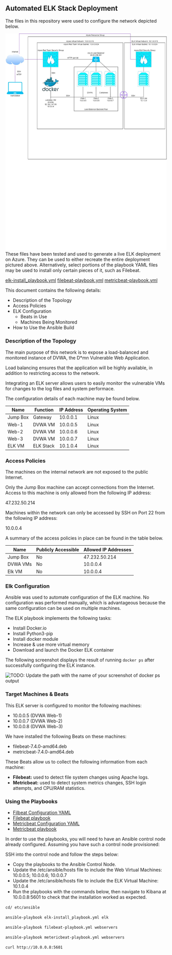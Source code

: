 ## Automated ELK Stack Deployment

The files in this repository were used to configure the network depicted below.

![TODO: Update the path with the name of your diagram](https://github.com/ChristinaMarie256/U_of_M-CyberSecurityBootcamp/blob/main/13-ELK_Stack/IMAGES/Net_Diagram.jpg)
These files have been tested and used to generate a live ELK deployment on Azure. They can be used to either recreate the entire deployment pictured above. Alternatively, select portions of the playbook YAML files may be used to install only certain pieces of it, such as Filebeat.

  [elk-install_playbook.yml](https://github.com/ChristinaMarie256/U_of_M-CyberSecurityBootcamp/blob/main/13-ELK_Stack/Ansible/elk-install_playbook.yml)
  [filebeat-playbook.yml](https://github.com/ChristinaMarie256/U_of_M-CyberSecurityBootcamp/blob/main/13-ELK_Stack/Ansible/filebeat-playbook.yml)
  [metricbeat-playbook.yml](https://github.com/ChristinaMarie256/U_of_M-CyberSecurityBootcamp/blob/main/13-ELK_Stack/Ansible/metricbeat-playbook.yml)

This document contains the following details:
- Description of the Topology
- Access Policies
- ELK Configuration
  - Beats in Use
  - Machines Being Monitored
- How to Use the Ansible Build



### Description of the Topology

The main purpose of this network is to expose a load-balanced and monitored instance of DVWA, the D*mn Vulnerable Web Application.

Load balancing ensures that the application will be highly available, in addition to restricting access to the network.

Integrating an ELK server allows users to easily monitor the vulnerable VMs for changes to the log files and system performace.

The configuration details of each machine may be found below.

| Name     | Function | IP Address | Operating System |
|----------|----------|------------|------------------|
| Jump Box | Gateway  | 10.0.0.1   | Linux            |
| Web-1    | DVWA VM  | 10.0.0.5   | Linux            |
| Web-2    | DVWA VM  | 10.0.0.6   | Linux            |
| Web-3    | DVWA VM  | 10.0.0.7   | Linux            |
| ELK VM   | ELK Stack| 10.1.0.4   | Linux            |

### Access Policies

The machines on the internal network are not exposed to the public Internet. 

Only the Jump Box machine can accept connections from the Internet. Access to this machine is only allowed from the following IP address:

47.232.50.214

Machines within the network can only be accessed by SSH on Port 22 from the following IP address:

10.0.0.4

A summary of the access policies in place can be found in the table below.

| Name     | Publicly Accessible | Allowed IP Addresses |
|----------|---------------------|----------------------|
| Jump Box | No                  | 47.232.50.214        |
| DVWA VMs | No                  | 10.0.0.4             |
| Elk VM   | No                  | 10.0.0.4             |

### Elk Configuration

Ansible was used to automate configuration of the ELK machine. No configuration was performed manually, which is advantageous because the same configuration can be used on multiple machines.

The ELK playbook implements the following tasks:

- Install Docker.io
- Install Python3-pip
- Install docker module
- Increase & use more virtual memory
- Download and launch the Docker ELK container

The following screenshot displays the result of running `docker ps` after successfully configuring the ELK instance.

![TODO: Update the path with the name of your screenshot of docker ps output](Images/docker_ps_output.png)

### Target Machines & Beats
This ELK server is configured to monitor the following machines:

- 10.0.0.5 (DVWA Web-1)
- 10.0.0.7 (DVWA Web-2)
- 10.0.0.8 (DVWA Web-3)

We have installed the following Beats on these machines:
- filebeat-7.4.0-amd64.deb
- metricbeat-7.4.0-amd64.deb



These Beats allow us to collect the following information from each machine:
- **Filebeat:** used to detect file system changes using Apache logs.
- **Metricbeat:** used to detect system metrics changes, SSH login attempts, and CPU/RAM statistics. 

### Using the Playbooks

- [Filbeat Configuration YAML](https://github.com/ChristinaMarie256/U_of_M-CyberSecurityBootcamp/blob/main/13-ELK_Stack/Ansible/filebeat-configuration.yml)
- [Filebeat playbook](https://github.com/ChristinaMarie256/U_of_M-CyberSecurityBootcamp/blob/main/13-ELK_Stack/Ansible/filebeat-playbook.yml)
- [Metricbeat Configuration YAML](https://github.com/ChristinaMarie256/U_of_M-CyberSecurityBootcamp/blob/main/13-ELK_Stack/Ansible/metricbeat-configuration.yml)
- [Metricbeat playbook](https://github.com/ChristinaMarie256/U_of_M-CyberSecurityBootcamp/blob/main/13-ELK_Stack/Ansible/metricbeat-playbook.yml) 


In order to use the playbooks, you will need to have an Ansible control node already configured. Assuming you have such a control node provisioned: 

SSH into the control node and follow the steps below:
- Copy the playbooks to the Ansible Control Node.
- Update the /etc/ansible/hosts file to include the Web Virtual Machines: 10.0.0.5; 10.0.0.6; 10.0.0.7
- Update the /etc/ansible/hosts file to include the ELK Virtual Machine: 10.1.0.4
- Run the playbooks with the commands below, then navigate to Kibana at 10.0.0.8:5601 to check that the installation worked as expected.

`cd/ etc/ansible`

`ansible-playbook elk-install_playbook.yml elk`

`ansible-playbook filebeat-playbook.yml webservers`

`ansible-playbook metericbeat-playbook.yml webservers` 

`curl http://10.0.0.8:5601`